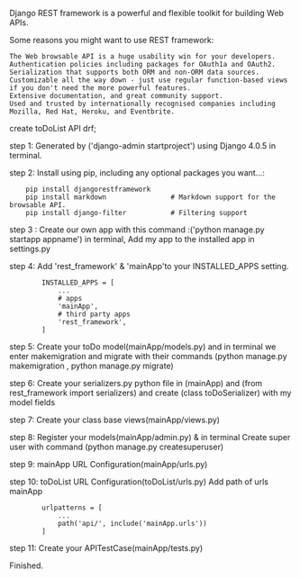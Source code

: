 Django REST framework is a powerful and flexible toolkit for building Web APIs.

Some reasons you might want to use REST framework:

    The Web browsable API is a huge usability win for your developers.
    Authentication policies including packages for OAuth1a and OAuth2.
    Serialization that supports both ORM and non-ORM data sources.
    Customizable all the way down - just use regular function-based views if you don't need the more powerful features.
    Extensive documentation, and great community support.
    Used and trusted by internationally recognised companies including Mozilla, Red Hat, Heroku, and Eventbrite.

create toDoList API drf;

step 1: Generated by ('django-admin startproject') using Django 4.0.5 in terminal.

step 2: Install using pip, including any optional packages you want...:

        pip install djangorestframework
        pip install markdown                # Markdown support for the browsable API.
        pip install django-filter           # Filtering support

step 3 : Create our own app with this command :('python manage.py startapp appname') in terminal, Add my app to the installed app in settings.py

step 4: Add 'rest_framework' & 'mainApp'to your INSTALLED_APPS setting.

            INSTALLED_APPS = [
                ...
                # apps
                'mainApp',
                # third party apps
                'rest_framework',
            ]
step 5: Create your toDo model(mainApp/models.py) and in terminal we enter makemigration and migrate with their commands
        (python manage.py makemigration ,
        python manage.py migrate)

step 6: Create your serializers.py python file in (mainApp) and (from rest_framework import serializers) and create (class toDoSerializer) with my model fields

step 7: Create your class base views(mainApp/views.py)

step 8: Register your models(mainApp/admin.py) & in terminal Create super user with command (python manage.py createsuperuser)

step 9: mainApp URL Configuration(mainApp/urls.py)

step 10: toDoList URL Configuration(toDoList/urls.py) 
        Add path of urls mainApp

            urlpatterns = [
                ...
                path('api/', include('mainApp.urls'))
            ]
step 11: Create your APITestCase(mainApp/tests.py)

Finished.
